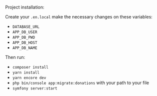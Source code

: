 Project installation:

Create your `.en.local` make the necessary changes on these variables:
- `DATABASE_URL`
- `APP_DB_USER`
- `APP_DB_PWD`
- `APP_DB_HOST`
- `APP_DB_NAME`

Then run:
- `composer install`
- `yarn install`
- `yarn encore dev`
- `php bin/console app:migrate:donations` with your path to your file
- `symfony server:start`
